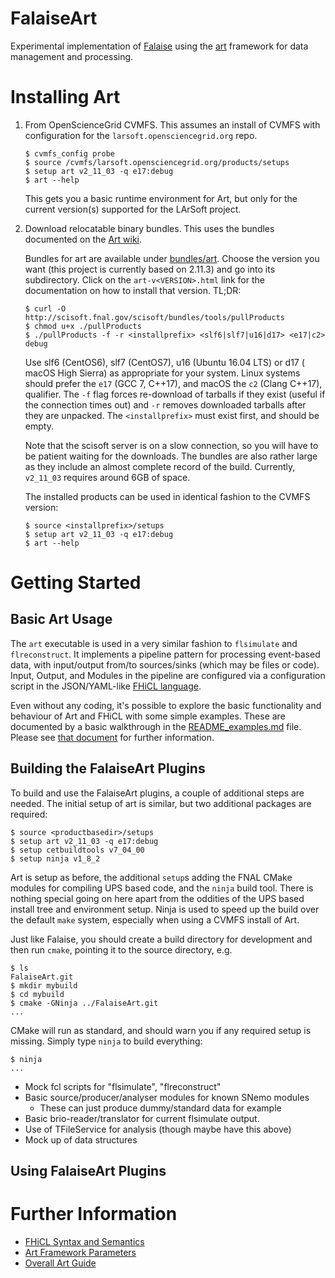 FalaiseArt
==========

Experimental implementation of [Falaise](https://github.com/supernemo-dbd/falaise) using
the [art](https://art.fnal.gov) framework for data management and processing.


Installing Art
==============

1. From OpenScienceGrid CVMFS. This assumes an install of CVMFS
   with configuration for the `larsoft.opensciencegrid.org` repo.

   ```
   $ cvmfs_config probe
   $ source /cvmfs/larsoft.opensciencegrid.org/products/setups
   $ setup art v2_11_03 -q e17:debug
   $ art --help
   ```

   This gets you a basic runtime environment for Art, but only for the
   current version(s) supported for the LArSoft project.

2. Download relocatable binary bundles. This uses the bundles documented
   on the [Art wiki](https://cdcvs.fnal.gov/redmine/projects/cet-is-public/wiki/Get_binary_distributions).

   Bundles for art are available under [bundles/art](https://scisoft.fnal.gov/scisoft/bundles/art/).
   Choose the version you want (this project is currently based on 2.11.3)
   and go into its subdirectory. Click on the `art-v<VERSION>.html` link
   for the documentation on how to install that version. TL;DR:

   ```
   $ curl -O http://scisoft.fnal.gov/scisoft/bundles/tools/pullProducts
   $ chmod u+x ./pullProducts
   $ ./pullProducts -f -r <installprefix> <slf6|slf7|u16|d17> <e17|c2> debug
   ```

   Use slf6 (CentOS6), slf7 (CentOS7), u16 (Ubuntu 16.04 LTS) or d17 (
   macOS High Sierra) as appropriate for your system. Linux systems
   should prefer the `e17` (GCC 7, C++17), and macOS the `c2` (Clang C++17),
   qualifier. The `-f` flag forces re-download of tarballs if they exist
   (useful if the connection times out) and `-r` removes downloaded tarballs
   after they are unpacked. The `<installprefix>` must exist first, and should
   be empty.

   Note that the scisoft server is on a slow connection, so you will
   have to be patient waiting for the downloads. The bundles are also
   rather large as they include an almost complete record of the build.
   Currently, `v2_11_03` requires around 6GB of space.

   The installed products can be used in identical fashion to the CVMFS version:

   ``` console
   $ source <installprefix>/setups
   $ setup art v2_11_03 -q e17:debug
   $ art --help
   ```

Getting Started
===============
Basic Art Usage
---------------

The `art` executable is used in a very similar fashion to `flsimulate` and
`flreconstruct`. It implements a pipeline pattern for processing event-based
data, with input/output from/to sources/sinks (which may be files or code).
Input, Output, and Modules in the pipeline are configured via a configuration
script in the JSON/YAML-like [FHiCL language](https://cdcvs.fnal.gov/redmine/projects/fhicl).

Even without any coding, it's possible to explore the basic functionality and
behaviour of Art and FHiCL with some simple examples. These are documented by
a basic walkthrough in the [README_examples.md](README_examples.md) file. Please
see [that document](README_examples.md) for further information.


Building the FalaiseArt Plugins
--------------------------------

To build and use the FalaiseArt plugins, a couple of additional steps are needed.
The initial setup of art is similar, but two additional packages are required:

``` console
$ source <productbasedir>/setups
$ setup art v2_11_03 -q e17:debug
$ setup cetbuildtools v7_04_00
$ setup ninja v1_8_2
```

Art is setup as before, the additional `setup`s adding the FNAL CMake modules for compiling
UPS based code, and the `ninja` build tool. There is nothing special going on here apart
from the oddities of the UPS based install tree and environment setup. Ninja is used to
speed up the build over the default `make` system, especially when using a CVMFS
install of Art.

Just like Falaise, you should create a build directory for development and then run `cmake`,
pointing it to the source directory, e.g.

``` console
$ ls
FalaiseArt.git
$ mkdir mybuild
$ cd mybuild
$ cmake -GNinja ../FalaiseArt.git
...
```

CMake will run as standard, and should warn you if any required setup is missing. Simply type `ninja`
to build everything:

``` console
$ ninja
...
```

- Mock fcl scripts for "flsimulate", "flreconstruct"
- Basic source/producer/analyser modules for known SNemo modules
  - These can just produce dummy/standard data for example
- Basic brio-reader/translator for current flsimulate output.
- Use of TFileService for analysis (though maybe have this above)
- Mock up of data structures

Using FalaiseArt Plugins
-------------------------

Further Information
===================
- [FHiCL Syntax and Semantics](https://cdcvs.fnal.gov/redmine/documents/327)
- [Art Framework Parameters](https://cdcvs.fnal.gov/redmine/projects/art/wiki/ART_framework_parameters)
- [Overall Art Guide](https://cdcvs.fnal.gov/redmine/projects/art/wiki)
